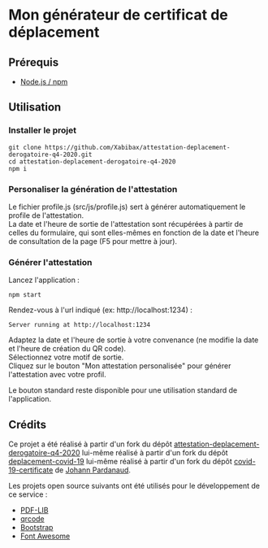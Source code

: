 # Mon générateur de certificat de déplacement

## Prérequis

* [Node.js / npm](https://nodejs.org/en/) 

## Utilisation

### Installer le projet

```console
git clone https://github.com/Xabibax/attestation-deplacement-derogatoire-q4-2020.git
cd attestation-deplacement-derogatoire-q4-2020
npm i
```

### Personaliser la génération de l'attestation

Le fichier profile.js (src/js/profile.js) sert à générer automatiquement le profile de l'attestation.  
La date et l'heure de sortie de l'attestation sont récupérées à partir de celles du formulaire, qui sont elles-mêmes en fonction de la date et l'heure de consultation de la page (F5 pour mettre à jour).

### Générer l'attestation

Lancez l'application :

```console
npm start
```

Rendez-vous à l'url indiqué (ex: http://localhost:1234) :

```console
Server running at http://localhost:1234 
```

Adaptez la date et l'heure de sortie à votre convenance (ne modifie la date et l'heure de création du QR code).  
Sélectionnez votre motif de sortie.  
Cliquez sur le bouton "Mon attestation personalisée" pour générer l'attestation avec votre profil.  

Le bouton standard reste disponible pour une utilisation standard de l'application.

## Crédits

Ce projet a été réalisé à partir d'un fork du dépôt [attestation-deplacement-derogatoire-q4-2020](https://github.com/LAB-MI/attestation-deplacement-derogatoire-q4-2020) lui-même réalisé à partir d'un fork du dépôt [deplacement-covid-19](https://github.com/nesk/deplacement-covid-19) lui-même réalisé à partir d'un fork du dépôt [covid-19-certificate](https://github.com/nesk/covid-19-certificate) de [Johann Pardanaud](https://github.com/nesk).

Les projets open source suivants ont été utilisés pour le développement de ce
service :

- [PDF-LIB](https://pdf-lib.js.org/)
- [qrcode](https://github.com/soldair/node-qrcode)
- [Bootstrap](https://getbootstrap.com/)
- [Font Awesome](https://fontawesome.com/license)

